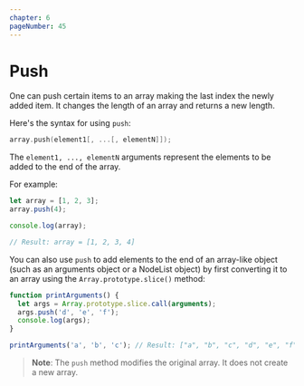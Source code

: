 ```yaml
---
chapter: 6
pageNumber: 45  
---
```

# Push

One can push certain items to an array making the last index the newly added item. It changes the length of an array and returns a new length.

Here's the syntax for using `push`:

```c
array.push(element1[, ...[, elementN]]);
```

The `element1, ..., elementN` arguments represent the elements to be added to the end of the array.

For example:

```javascript
let array = [1, 2, 3]; 
array.push(4); 

console.log(array); 

// Result: array = [1, 2, 3, 4]
```

You can also use `push` to add elements to the end of an array-like object (such as an arguments object or a NodeList object) by first converting it to an array using the `Array.prototype.slice()` method:

```javascript
function printArguments() {
  let args = Array.prototype.slice.call(arguments);
  args.push('d', 'e', 'f');
  console.log(args);
}

printArguments('a', 'b', 'c'); // Result: ["a", "b", "c", "d", "e", "f"]
```

> **Note**: The `push` method modifies the original array. It does not create a new array.
